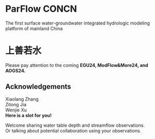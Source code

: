 # ParFlow CONCN  
The first surface water-groundwater integrated hydrologic modeling platform of mainland China  
# 上善若水
Please pay attention to the coming **EGU24, ModFlow&More24, and AOGS24.**  
## Acknowledgements  
Xiaolang Zhang  
Zitong Jia  
Wenjie Xu  
**Here is a slot for you!**

Welcome sharing water table depth and streamflow observations.  
Or talking about potential collaboration using your observations.  

